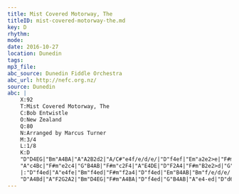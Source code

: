 ```yaml
---
title: Mist Covered Motorway, The
titleID: mist-covered-motorway-the.md
key: D
rhythm: 
mode:
date: 2016-10-27
location: Dunedin
tags:
mp3_file:
abc_source: Dunedin Fiddle Orchestra
abc_url: http://nefc.org.nz/
source: Dunedin
abc: |
    X:92
    T:Mist Covered Motorway, The
    C:Bob Entwistle
    O:New Zealand
    Q:80
    N:Arranged by Marcus Turner
    M:3/4
    L:1/8
    K:D
    "D"D4EG|"Bm"A4BA|"A"A2B2d2|"A/C#"e4f/e/d/e/|"D"f4ef|"Em"a2e2>e|"F#m"e4cB|"G"d6|
    "A"c4Bc|"F#m"e2c4|"G"B4AB|"F#m"c2F4|"A"E4DE|"D"F2A4|"F#m"B2e2>d|"G"d6:|
    |:"D"f4ed|"A"e4fe|"Bm"f4ed|"F#m"f2a4|"D"f4ed|"Em"B4AB|"Bm"f/e/d/e/ f<A2|"G"B4dB|
    "D"A4Bd|"A"F2G2A2|"Bm"D4EG|"F#m"A4BA|"D"f4ed|"G"B4AB|"A"e4-ed|"D"d6:|
---
```

